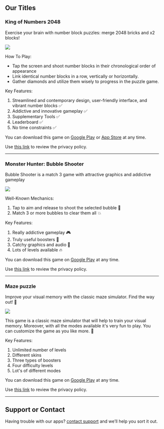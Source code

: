 ## Our Titles

### King of Numbers 2048

Exercise your brain with number block puzzles: merge 2048 bricks and x2 blocks!

[<img src="https://dmitriifeshchenko.github.io/king-of-numbers/feature_graphic.jpg">](https://play.google.com/store/apps/details?id=com.pocketnumbers.king.android)

How To Play:
- Tap the screen and shoot number blocks in their chronological order of appearance
- Link identical number blocks in a row, vertically or horizontally.
- Gather diamonds and utilize them wisely to progress in the puzzle game.

Key Features:
1. Streamlined and contemporary design, user-friendly interface, and vibrant number blocks ✅
2. Addictive and innovative gameplay ✅
3. Supplementary Tools ✅
4. Leaderboard ✅
5. No time constraints ✅

You can download this game on [Google Play](https://play.google.com/store/apps/details?id=com.pocketnumbers.king.android) 
or [App Store](https://apps.apple.com/us/app/king-of-numbers-2048/id6473016871?ls=1) at any time.

Use [this link](https://dmitriifeshchenko.github.io/king-of-numbers/privacy.html) to review the privacy policy.

* * *

### Monster Hunter: Bubble Shooter

Bubble Shooter is a match 3 game with attractive graphics and addictive gameplay

[<img src="https://dmitriifeshchenko.github.io/monsterhunter/feature_graphic.png">](https://play.google.com/store/apps/details?id=com.dnhnd.monsterhunter)

Well-Known Mechanics:
1. Tap to aim and release to shoot the selected bubble 🏹
2. Match 3 or more bubbles to clear them all 💥

Key Features:
1. Really addictive gameplay 🎮
2. Truly useful boosters 🚀
3. Catchy graphics and audio 🙈
4. Lots of levels available 🔥

You can download this game on [Google Play](https://play.google.com/store/apps/details?id=com.dnhnd.monsterhunter) at any time.

Use [this link](https://dmitriifeshchenko.github.io/monsterhunter/privacy.html) to review the privacy policy.

* * *

### Maze puzzle

Improve your visual memory with the classic maze simulator. Find the way out! 🎯

[<img src="https://dmitriifeshchenko.github.io/maze/E7Cn9DevEAts_1024_500.png">](https://play.google.com/store/apps/details?id=com.dnhnd.maze)

This game is a classic maze simulator that will help to train your visual memory. Moreover, with all the modes available it's very fun to play. You can customize the game as you like more. 🚀

Key Features:
1. Unlimited number of levels
2. Different skins
3. Three types of boosters
4. Four difficulty levels
5. Lot's of different modes

You can download this game on [Google Play](https://play.google.com/store/apps/details?id=com.dnhnd.maze) at any time.

Use [this link](https://dmitriifeshchenko.github.io/maze/privacy.html) to review the privacy policy.

* * *

## Support or Contact

Having trouble with our apps? [contact support](mailto:pocketnumbers.help@gmail.com) and we’ll help you sort it out.
